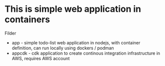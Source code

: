 # This is simple web application in containers

Filder
* app - simple todo-list web application in nodejs, with container definition, can run locally using dockers / podman
* appcdk - cdk application to create continous integration infrastructure in AWS, requires AWS account


